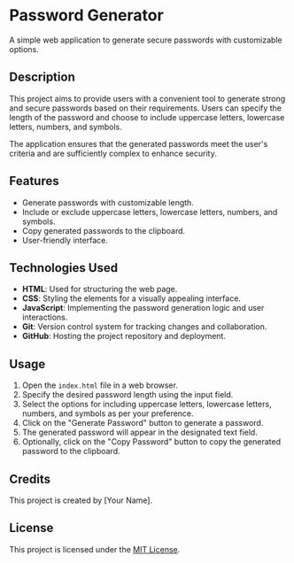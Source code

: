 # Password Generator

A simple web application to generate secure passwords with customizable options.

## Description

This project aims to provide users with a convenient tool to generate strong and secure passwords based on their requirements. Users can specify the length of the password and choose to include uppercase letters, lowercase letters, numbers, and symbols.

The application ensures that the generated passwords meet the user's criteria and are sufficiently complex to enhance security.

## Features

- Generate passwords with customizable length.
- Include or exclude uppercase letters, lowercase letters, numbers, and symbols.
- Copy generated passwords to the clipboard.
- User-friendly interface.

## Technologies Used

- **HTML**: Used for structuring the web page.
- **CSS**: Styling the elements for a visually appealing interface.
- **JavaScript**: Implementing the password generation logic and user interactions.
- **Git**: Version control system for tracking changes and collaboration.
- **GitHub**: Hosting the project repository and deployment.

## Usage

1. Open the `index.html` file in a web browser.
2. Specify the desired password length using the input field.
3. Select the options for including uppercase letters, lowercase letters, numbers, and symbols as per your preference.
4. Click on the "Generate Password" button to generate a password.
5. The generated password will appear in the designated text field.
6. Optionally, click on the "Copy Password" button to copy the generated password to the clipboard.

## Credits

This project is created by [Your Name].

## License

This project is licensed under the [MIT License](LICENSE).
